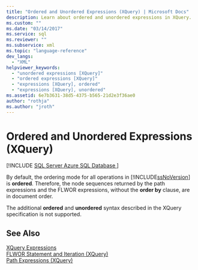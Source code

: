 ```yaml
---
title: "Ordered and Unordered Expressions (XQuery) | Microsoft Docs"
description: Learn about ordered and unordered expressions in XQuery.
ms.custom: ""
ms.date: "03/14/2017"
ms.service: sql
ms.reviewer: ""
ms.subservice: xml
ms.topic: "language-reference"
dev_langs: 
  - "XML"
helpviewer_keywords: 
  - "unordered expressions [XQuery]"
  - "ordered expressions [XQuery]"
  - "expressions [XQuery], ordered"
  - "expressions [XQuery], unordered"
ms.assetid: 6e7b3631-38d5-4375-b565-21d2e3f36ae0
author: "rothja"
ms.author: "jroth"
---
```

# Ordered and Unordered Expressions (XQuery)
[!INCLUDE [SQL Server Azure SQL Database ](../includes/applies-to-version/sqlserver.md)]

  By default, the ordering mode for all operations in [!INCLUDE[ssNoVersion](../includes/ssnoversion-md.md)] is **ordered**. Therefore, the node sequences returned by the path expressions and the FLWOR expressions, without the **order by** clause, are in document order.  
  
 The additional **ordered** and **unordered** syntax described in the XQuery specification is not supported.  
  
## See Also  
 [XQuery Expressions](../xquery/xquery-expressions.md)   
 [FLWOR Statement and Iteration &#40;XQuery&#41;](../xquery/flwor-statement-and-iteration-xquery.md)   
 [Path Expressions &#40;XQuery&#41;](../xquery/path-expressions-xquery.md)  
  
  
